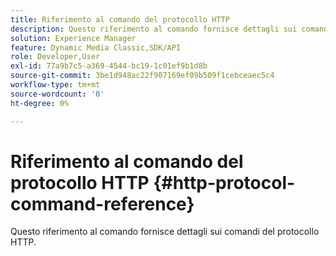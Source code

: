 ```yaml
---
title: Riferimento al comando del protocollo HTTP
description: Questo riferimento al comando fornisce dettagli sui comandi del protocollo HTTP.
solution: Experience Manager
feature: Dynamic Media Classic,SDK/API
role: Developer,User
exl-id: 77a9b7c5-a369-4544-bc19-1c01ef9b1d8b
source-git-commit: 3be1d948ac22f907169ef09b509f1cebceaec5c4
workflow-type: tm+mt
source-wordcount: '0'
ht-degree: 0%

---
```


# Riferimento al comando del protocollo HTTP {#http-protocol-command-reference}

Questo riferimento al comando fornisce dettagli sui comandi del protocollo HTTP.
